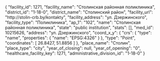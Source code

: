 {
    "facility_id": 1271,
    "facility_name": "Столинская районная поликлиника",
    "district_id": "1-18-0",
    "district_name": "Столинский район",
    "facility_url": "http:\/\/stolin-crb.by\/kontakty",
    "facility_address": "ул. Дзержинского",
    "facility_type": "Поликлиника",
    "ap_1": "102",
    "name": "Столинская районная поликлиника",
    "state": "public institution",
    "stats": [],
    "med_id": 10215626,
    "address": "ул. Дзержинского",
    "coord_x_y": {
        "crs": {
            "type": "name",
            "properties": {
                "name": "EPSG:4326"
            }
        },
        "type": "Point",
        "coordinates": [
            26.8427,
            51.8856
        ]
    },
    "place_name": "Столин",
    "place_type": "city",
    "year_of_closing": null,
    "year_of_opening": "0",
    "healthcare_facility_key": 1271,
    "administrative_division_id": "1-18-0"
}